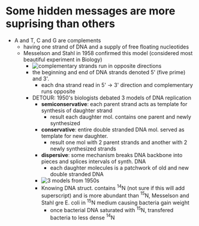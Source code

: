 # Some hidden messages are more suprising than others
- A and T, C and G are complements
    - having one strand of DNA and a supply of free floating nucleotides 
    - Messelson and Stahl in 1958 confirmed this model (considered most beautiful experiment in Biology)
        - ![complementary strands run in opposite directions](http://bioinformaticsalgorithms.com/images/Replication/reverse_complement.png "complementary strands run in opposite directions, from stepik.org")
        - the beginning and end of DNA strands denoted 5' (five prime) and 3'.
            - each dna strand read in 5' -> 3' direction and complementary runs opposite
        - DETOUR: 1950's biologists debated 3 models of DNA replication
            - **semiconservative**: each parent strand acts as template for synthesis of daughter strand
                - result each daughter mol. contains one parent and newly synthesized
            - **conservative**: entire double stranded DNA mol. served as template for new daughter.
                - result one mol with 2 parent strands and another with 2 newly synthesized strands
            - **dispersive**: some mechanism breaks DNA backbone into pieces and splices intervals of synth. DNA
                - each daughter molecules is a patchwork of old and new double stranded DNA
            - ![3 models from 1950s](https://stepik.org/media/attachments/lessons/13/replication_models_one_round_1.png "3 models 1950's from stepik.org")
            - Knowing DNA struct. contains $^14$N (not sure if this will add superscript) and is more abundant than $^15$N, Messelson and Stahl gre E. coli in $^15$N medium causing bacteria gain weight
                - once bacterial DNA saturated with $^15$N, transfered bacteria to less dense $^14$N